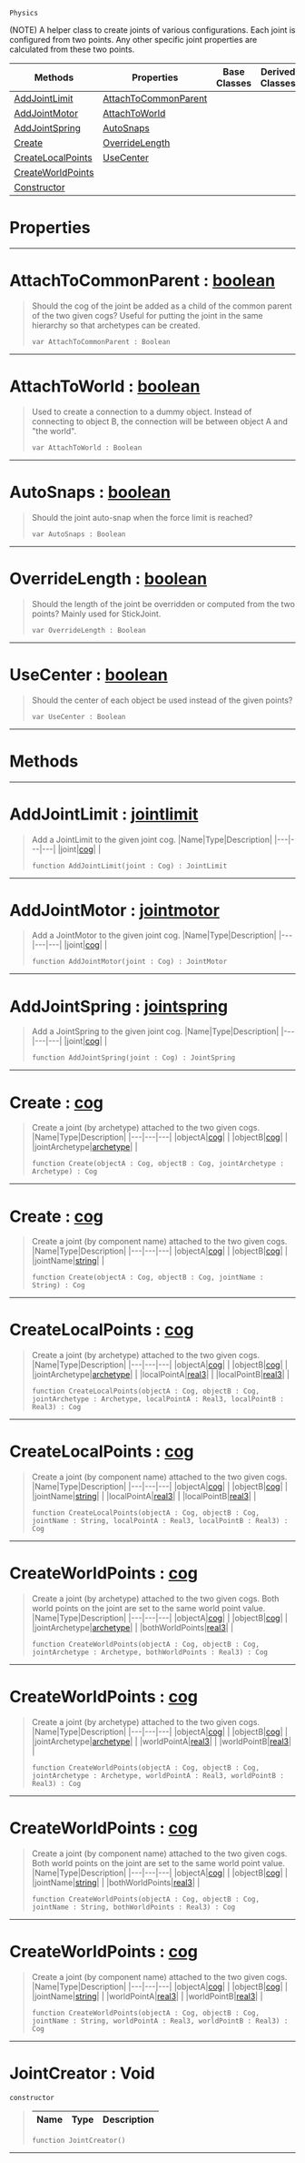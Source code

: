  `Physics`

(NOTE) A helper class to create joints of various configurations. Each joint is configured from two points. Any other specific joint properties are calculated from these two points.

|Methods|Properties|Base Classes|Derived Classes|
|---|---|---|---|
|[ AddJointLimit](https://github.com/PlasmaEngine/PlasmaDocs/blob/master/code_reference/class_reference/jointcreator.markdown#addjointlimit-plasma-engin)|[ AttachToCommonParent](https://github.com/PlasmaEngine/PlasmaDocs/blob/master/code_reference/class_reference/jointcreator.markdown#attachtocommonparent-zer)| | |
|[ AddJointMotor](https://github.com/PlasmaEngine/PlasmaDocs/blob/master/code_reference/class_reference/jointcreator.markdown#addjointmotor-plasma-engin)|[ AttachToWorld](https://github.com/PlasmaEngine/PlasmaDocs/blob/master/code_reference/class_reference/jointcreator.markdown#attachtoworld-plasma-engin)| | |
|[ AddJointSpring](https://github.com/PlasmaEngine/PlasmaDocs/blob/master/code_reference/class_reference/jointcreator.markdown#addjointspring-plasma-engi)|[ AutoSnaps](https://github.com/PlasmaEngine/PlasmaDocs/blob/master/code_reference/class_reference/jointcreator.markdown#autosnaps-plasma-engine-do)| | |
|[ Create](https://github.com/PlasmaEngine/PlasmaDocs/blob/master/code_reference/class_reference/jointcreator.markdown#create-plasma-engine-docum)|[ OverrideLength](https://github.com/PlasmaEngine/PlasmaDocs/blob/master/code_reference/class_reference/jointcreator.markdown#overridelength-plasma-engi)| | |
|[ CreateLocalPoints](https://github.com/PlasmaEngine/PlasmaDocs/blob/master/code_reference/class_reference/jointcreator.markdown#createlocalpoints-plasma-e)|[ UseCenter](https://github.com/PlasmaEngine/PlasmaDocs/blob/master/code_reference/class_reference/jointcreator.markdown#usecenter-plasma-engine-do)| | |
|[ CreateWorldPoints](https://github.com/PlasmaEngine/PlasmaDocs/blob/master/code_reference/class_reference/jointcreator.markdown#createworldpoints-plasma-e)| | | |
|[ Constructor](https://github.com/PlasmaEngine/PlasmaDocs/blob/master/code_reference/class_reference/jointcreator.markdown#jointcreator-void)| | | |


 #  Properties


---  
 #  AttachToCommonParent : [boolean](https://github.com/PlasmaEngine/PlasmaDocs/blob/master/code_reference/lightning_base_types/boolean.markdown)

> Should the cog of the joint be added as a child of the common parent of the two given cogs? Useful for putting the joint in the same hierarchy so that archetypes can be created.
> ``` lang=cpp, name=Lightning
> var AttachToCommonParent : Boolean


---  
 #  AttachToWorld : [boolean](https://github.com/PlasmaEngine/PlasmaDocs/blob/master/code_reference/lightning_base_types/boolean.markdown)

> Used to create a connection to a dummy object. Instead of connecting to object B, the connection will be between object A and "the world".
> ``` lang=cpp, name=Lightning
> var AttachToWorld : Boolean


---  
 #  AutoSnaps : [boolean](https://github.com/PlasmaEngine/PlasmaDocs/blob/master/code_reference/lightning_base_types/boolean.markdown)

> Should the joint auto-snap when the force limit is reached?
> ``` lang=cpp, name=Lightning
> var AutoSnaps : Boolean


---  
 #  OverrideLength : [boolean](https://github.com/PlasmaEngine/PlasmaDocs/blob/master/code_reference/lightning_base_types/boolean.markdown)

> Should the length of the joint be overridden or computed from the two points? Mainly used for StickJoint.
> ``` lang=cpp, name=Lightning
> var OverrideLength : Boolean


---  
 #  UseCenter : [boolean](https://github.com/PlasmaEngine/PlasmaDocs/blob/master/code_reference/lightning_base_types/boolean.markdown)

> Should the center of each object be used instead of the given points?
> ``` lang=cpp, name=Lightning
> var UseCenter : Boolean


---  
 #  Methods


---  
 #  AddJointLimit : [jointlimit](https://github.com/PlasmaEngine/PlasmaDocs/blob/master/code_reference/class_reference/jointlimit.markdown)

> Add a JointLimit to the given joint cog.
> |Name|Type|Description|
> |---|---|---|
> |joint|[cog](https://github.com/PlasmaEngine/PlasmaDocs/blob/master/code_reference/class_reference/cog.markdown)| |
> ``` lang=cpp, name=Lightning
> function AddJointLimit(joint : Cog) : JointLimit
> ``` 


---  
 #  AddJointMotor : [jointmotor](https://github.com/PlasmaEngine/PlasmaDocs/blob/master/code_reference/class_reference/jointmotor.markdown)

> Add a JointMotor to the given joint cog.
> |Name|Type|Description|
> |---|---|---|
> |joint|[cog](https://github.com/PlasmaEngine/PlasmaDocs/blob/master/code_reference/class_reference/cog.markdown)| |
> ``` lang=cpp, name=Lightning
> function AddJointMotor(joint : Cog) : JointMotor
> ``` 


---  
 #  AddJointSpring : [jointspring](https://github.com/PlasmaEngine/PlasmaDocs/blob/master/code_reference/class_reference/jointspring.markdown)

> Add a JointSpring to the given joint cog.
> |Name|Type|Description|
> |---|---|---|
> |joint|[cog](https://github.com/PlasmaEngine/PlasmaDocs/blob/master/code_reference/class_reference/cog.markdown)| |
> ``` lang=cpp, name=Lightning
> function AddJointSpring(joint : Cog) : JointSpring
> ``` 


---  
 #  Create : [cog](https://github.com/PlasmaEngine/PlasmaDocs/blob/master/code_reference/class_reference/cog.markdown)

> Create a joint (by archetype) attached to the two given cogs.
> |Name|Type|Description|
> |---|---|---|
> |objectA|[cog](https://github.com/PlasmaEngine/PlasmaDocs/blob/master/code_reference/class_reference/cog.markdown)| |
> |objectB|[cog](https://github.com/PlasmaEngine/PlasmaDocs/blob/master/code_reference/class_reference/cog.markdown)| |
> |jointArchetype|[archetype](https://github.com/PlasmaEngine/PlasmaDocs/blob/master/code_reference/class_reference/archetype.markdown)| |
> ``` lang=cpp, name=Lightning
> function Create(objectA : Cog, objectB : Cog, jointArchetype : Archetype) : Cog
> ``` 


---  
 #  Create : [cog](https://github.com/PlasmaEngine/PlasmaDocs/blob/master/code_reference/class_reference/cog.markdown)

> Create a joint (by component name) attached to the two given cogs.
> |Name|Type|Description|
> |---|---|---|
> |objectA|[cog](https://github.com/PlasmaEngine/PlasmaDocs/blob/master/code_reference/class_reference/cog.markdown)| |
> |objectB|[cog](https://github.com/PlasmaEngine/PlasmaDocs/blob/master/code_reference/class_reference/cog.markdown)| |
> |jointName|[string](https://github.com/PlasmaEngine/PlasmaDocs/blob/master/code_reference/lightning_base_types/string.markdown)| |
> ``` lang=cpp, name=Lightning
> function Create(objectA : Cog, objectB : Cog, jointName : String) : Cog
> ``` 


---  
 #  CreateLocalPoints : [cog](https://github.com/PlasmaEngine/PlasmaDocs/blob/master/code_reference/class_reference/cog.markdown)

> Create a joint (by archetype) attached to the two given cogs.
> |Name|Type|Description|
> |---|---|---|
> |objectA|[cog](https://github.com/PlasmaEngine/PlasmaDocs/blob/master/code_reference/class_reference/cog.markdown)| |
> |objectB|[cog](https://github.com/PlasmaEngine/PlasmaDocs/blob/master/code_reference/class_reference/cog.markdown)| |
> |jointArchetype|[archetype](https://github.com/PlasmaEngine/PlasmaDocs/blob/master/code_reference/class_reference/archetype.markdown)| |
> |localPointA|[real3](https://github.com/PlasmaEngine/PlasmaDocs/blob/master/code_reference/lightning_base_types/real3.markdown)| |
> |localPointB|[real3](https://github.com/PlasmaEngine/PlasmaDocs/blob/master/code_reference/lightning_base_types/real3.markdown)| |
> ``` lang=cpp, name=Lightning
> function CreateLocalPoints(objectA : Cog, objectB : Cog, jointArchetype : Archetype, localPointA : Real3, localPointB : Real3) : Cog
> ``` 


---  
 #  CreateLocalPoints : [cog](https://github.com/PlasmaEngine/PlasmaDocs/blob/master/code_reference/class_reference/cog.markdown)

> Create a joint (by component name) attached to the two given cogs.
> |Name|Type|Description|
> |---|---|---|
> |objectA|[cog](https://github.com/PlasmaEngine/PlasmaDocs/blob/master/code_reference/class_reference/cog.markdown)| |
> |objectB|[cog](https://github.com/PlasmaEngine/PlasmaDocs/blob/master/code_reference/class_reference/cog.markdown)| |
> |jointName|[string](https://github.com/PlasmaEngine/PlasmaDocs/blob/master/code_reference/lightning_base_types/string.markdown)| |
> |localPointA|[real3](https://github.com/PlasmaEngine/PlasmaDocs/blob/master/code_reference/lightning_base_types/real3.markdown)| |
> |localPointB|[real3](https://github.com/PlasmaEngine/PlasmaDocs/blob/master/code_reference/lightning_base_types/real3.markdown)| |
> ``` lang=cpp, name=Lightning
> function CreateLocalPoints(objectA : Cog, objectB : Cog, jointName : String, localPointA : Real3, localPointB : Real3) : Cog
> ``` 


---  
 #  CreateWorldPoints : [cog](https://github.com/PlasmaEngine/PlasmaDocs/blob/master/code_reference/class_reference/cog.markdown)

> Create a joint (by archetype) attached to the two given cogs. Both world points on the joint are set to the same world point value.
> |Name|Type|Description|
> |---|---|---|
> |objectA|[cog](https://github.com/PlasmaEngine/PlasmaDocs/blob/master/code_reference/class_reference/cog.markdown)| |
> |objectB|[cog](https://github.com/PlasmaEngine/PlasmaDocs/blob/master/code_reference/class_reference/cog.markdown)| |
> |jointArchetype|[archetype](https://github.com/PlasmaEngine/PlasmaDocs/blob/master/code_reference/class_reference/archetype.markdown)| |
> |bothWorldPoints|[real3](https://github.com/PlasmaEngine/PlasmaDocs/blob/master/code_reference/lightning_base_types/real3.markdown)| |
> ``` lang=cpp, name=Lightning
> function CreateWorldPoints(objectA : Cog, objectB : Cog, jointArchetype : Archetype, bothWorldPoints : Real3) : Cog
> ``` 


---  
 #  CreateWorldPoints : [cog](https://github.com/PlasmaEngine/PlasmaDocs/blob/master/code_reference/class_reference/cog.markdown)

> Create a joint (by archetype) attached to the two given cogs.
> |Name|Type|Description|
> |---|---|---|
> |objectA|[cog](https://github.com/PlasmaEngine/PlasmaDocs/blob/master/code_reference/class_reference/cog.markdown)| |
> |objectB|[cog](https://github.com/PlasmaEngine/PlasmaDocs/blob/master/code_reference/class_reference/cog.markdown)| |
> |jointArchetype|[archetype](https://github.com/PlasmaEngine/PlasmaDocs/blob/master/code_reference/class_reference/archetype.markdown)| |
> |worldPointA|[real3](https://github.com/PlasmaEngine/PlasmaDocs/blob/master/code_reference/lightning_base_types/real3.markdown)| |
> |worldPointB|[real3](https://github.com/PlasmaEngine/PlasmaDocs/blob/master/code_reference/lightning_base_types/real3.markdown)| |
> ``` lang=cpp, name=Lightning
> function CreateWorldPoints(objectA : Cog, objectB : Cog, jointArchetype : Archetype, worldPointA : Real3, worldPointB : Real3) : Cog
> ``` 


---  
 #  CreateWorldPoints : [cog](https://github.com/PlasmaEngine/PlasmaDocs/blob/master/code_reference/class_reference/cog.markdown)

> Create a joint (by component name) attached to the two given cogs. Both world points on the joint are set to the same world point value.
> |Name|Type|Description|
> |---|---|---|
> |objectA|[cog](https://github.com/PlasmaEngine/PlasmaDocs/blob/master/code_reference/class_reference/cog.markdown)| |
> |objectB|[cog](https://github.com/PlasmaEngine/PlasmaDocs/blob/master/code_reference/class_reference/cog.markdown)| |
> |jointName|[string](https://github.com/PlasmaEngine/PlasmaDocs/blob/master/code_reference/lightning_base_types/string.markdown)| |
> |bothWorldPoints|[real3](https://github.com/PlasmaEngine/PlasmaDocs/blob/master/code_reference/lightning_base_types/real3.markdown)| |
> ``` lang=cpp, name=Lightning
> function CreateWorldPoints(objectA : Cog, objectB : Cog, jointName : String, bothWorldPoints : Real3) : Cog
> ``` 


---  
 #  CreateWorldPoints : [cog](https://github.com/PlasmaEngine/PlasmaDocs/blob/master/code_reference/class_reference/cog.markdown)

> Create a joint (by component name) attached to the two given cogs.
> |Name|Type|Description|
> |---|---|---|
> |objectA|[cog](https://github.com/PlasmaEngine/PlasmaDocs/blob/master/code_reference/class_reference/cog.markdown)| |
> |objectB|[cog](https://github.com/PlasmaEngine/PlasmaDocs/blob/master/code_reference/class_reference/cog.markdown)| |
> |jointName|[string](https://github.com/PlasmaEngine/PlasmaDocs/blob/master/code_reference/lightning_base_types/string.markdown)| |
> |worldPointA|[real3](https://github.com/PlasmaEngine/PlasmaDocs/blob/master/code_reference/lightning_base_types/real3.markdown)| |
> |worldPointB|[real3](https://github.com/PlasmaEngine/PlasmaDocs/blob/master/code_reference/lightning_base_types/real3.markdown)| |
> ``` lang=cpp, name=Lightning
> function CreateWorldPoints(objectA : Cog, objectB : Cog, jointName : String, worldPointA : Real3, worldPointB : Real3) : Cog
> ``` 


---  
 #  JointCreator : Void

 `constructor`

> 
> |Name|Type|Description|
> |---|---|---|
> ``` lang=cpp, name=Lightning
> function JointCreator()
> ``` 


---  
 

 